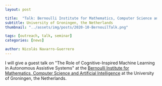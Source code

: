 ```yaml
---
layout: post

title:  "Talk: Bernoulli Institute for Mathematics, Computer Science and Artificial Intelligence"
subtitle: University of Groningen, the Netherlands
thumbnail: "../assets/img/posts/2020-10-BernouilTalk.png"

tags: [outreach, talk, seminar]
categories: [news]

author: Nicolás Navarro-Guerrero
---
```


I will give a guest talk on "The Role of Cognitive-Inspired Machine Learning in Autonomous Assistive Systems" at the <a href="https://www.rug.nl/research/bernoulli/calendar/colloquia/artificial-intelligence/2020/20201001-n-navarro" target="_blank"> Bernoulli Institute for Mathematics, Computer Science and Artificial Intelligence</a> at the University of Groningen, the Netherlands.
<!--more-->


